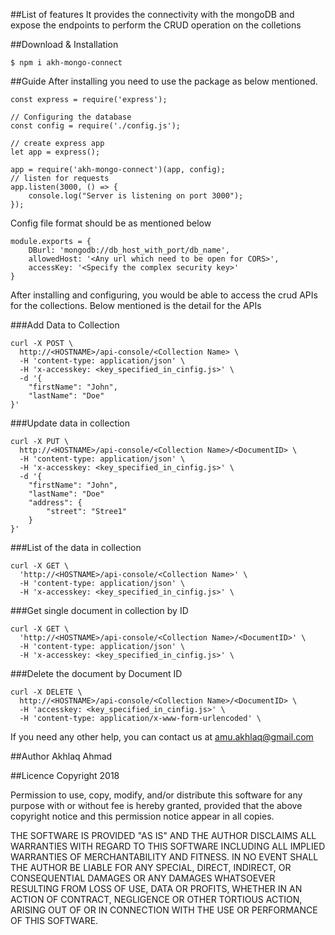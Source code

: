 ##List of features
It provides the connectivity with the mongoDB and expose the endpoints to perform the CRUD operation on the colletions
 
##Download & Installation
```
$ npm i akh-mongo-connect
```

##Guide
After installing you need to use the package as below mentioned.

```
const express = require('express');

// Configuring the database
const config = require('./config.js');

// create express app
let app = express();

app = require('akh-mongo-connect')(app, config);
// listen for requests
app.listen(3000, () => {
    console.log("Server is listening on port 3000");
});

```

Config file format should be as mentioned below
```
module.exports = {
    DBurl: 'mongodb://db_host_with_port/db_name',
    allowedHost: '<Any url which need to be open for CORS>',
    accessKey: '<Specify the complex security key>'
}

```

After installing and configuring, you would be able to access the crud APIs for the collections. Below mentioned is the detail for the APIs

###Add Data to Collection
```
curl -X POST \
  http://<HOSTNAME>/api-console/<Collection Name> \
  -H 'content-type: application/json' \
  -H 'x-accesskey: <key_specified_in_cinfig.js>' \
  -d '{
	"firstName": "John",
	"lastName": "Doe"
}'

```

###Update data in collection
```
curl -X PUT \
  http://<HOSTNAME>/api-console/<Collection Name>/<DocumentID> \
  -H 'content-type: application/json' \
  -H 'x-accesskey: <key_specified_in_cinfig.js>' \
  -d '{
	"firstName": "John",
	"lastName": "Doe"
    "address": {
        "street": "Stree1"
    }
}'
```

###List of the data in collection
```
curl -X GET \
  'http://<HOSTNAME>/api-console/<Collection Name>' \
  -H 'content-type: application/json' \
  -H 'x-accesskey: <key_specified_in_cinfig.js>' \
```

###Get single document in collection by ID
```
curl -X GET \
  'http://<HOSTNAME>/api-console/<Collection Name>/<DocumentID>' \
  -H 'content-type: application/json' \
  -H 'x-accesskey: <key_specified_in_cinfig.js>' \
```

###Delete the document by Document ID
```
curl -X DELETE \
  http://<HOSTNAME>/api-console/<Collection Name>/<DocumentID> \
  -H 'accesskey: <key_specified_in_cinfig.js>' \
  -H 'content-type: application/x-www-form-urlencoded' \
```

If you need any other help, you can contact us at amu.akhlaq@gmail.com

##Author
Akhlaq Ahmad

##Licence
Copyright 2018

Permission to use, copy, modify, and/or distribute this software for any purpose with or without fee is hereby granted, provided that the above copyright notice and this permission notice appear in all copies.

THE SOFTWARE IS PROVIDED "AS IS" AND THE AUTHOR DISCLAIMS ALL WARRANTIES WITH REGARD TO THIS SOFTWARE INCLUDING ALL IMPLIED WARRANTIES OF MERCHANTABILITY AND FITNESS. IN NO EVENT SHALL THE AUTHOR BE LIABLE FOR ANY SPECIAL, DIRECT, INDIRECT, OR CONSEQUENTIAL DAMAGES OR ANY DAMAGES WHATSOEVER RESULTING FROM LOSS OF USE, DATA OR PROFITS, WHETHER IN AN ACTION OF CONTRACT, NEGLIGENCE OR OTHER TORTIOUS ACTION, ARISING OUT OF OR IN CONNECTION WITH THE USE OR PERFORMANCE OF THIS SOFTWARE.
